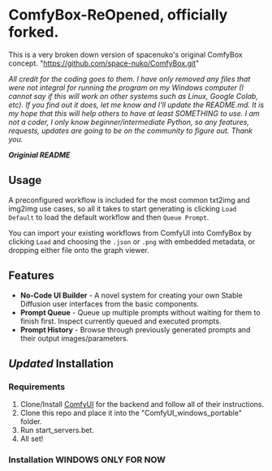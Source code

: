 # ComfyBox-ReOpened, officially forked.

This is a very broken down version of spacenuko's original ComfyBox concept. "https://github.com/space-nuko/ComfyBox.git"

_All credit for the coding goes to them. I have only removed any files that were not integral for running the program on my Windows computer (I cannot say if this will work on other systems such as Linux, Google Colab, etc). If you find out it does, let me know and I'll update the README.md. It is my hope that this will help others to have at least SOMETHING to use.  I am not a coder, I only know beginner/intermediate Python, so any features, requests, updates are going to be on the community to figure out. Thank you._
 

**_Originial README_**

## Usage
A preconfigured workflow is included for the most common txt2img and img2img use cases, so all it takes to start generating is clicking `Load Default` to load the default workflow and then `Queue Prompt`.

You can import your existing workflows from ComfyUI into ComfyBox by clicking `Load` and choosing the `.json` or `.png` with embedded metadata, or dropping either file onto the graph viewer.

## Features
- **No-Code UI Builder** - A novel system for creating your own Stable Diffusion user interfaces from the basic components.
- **Prompt Queue** - Queue up multiple prompts without waiting for them to finish first. Inspect currently queued and executed prompts.
- **Prompt History** - Browse through previously generated prompts and their output images/parameters.

## **_Updated_ Installation**
### Requirements
1) Clone/Install [ComfyUI](https://github.com/comfyanonymous/ComfyUI) for the backend and follow all of their instructions.
2) Clone this repo and place it into the "ComfyUI_windows_portable" folder.
3) Run start_servers.bet.
4) All set!

### Installation **WINDOWS ONLY FOR NOW**
